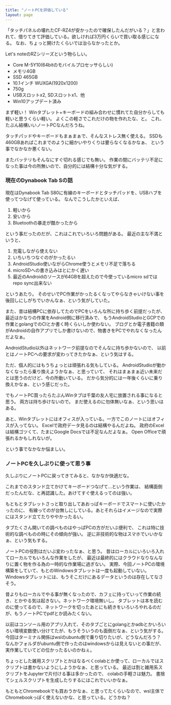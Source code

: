 ```yaml
---
title: "ノートPCを評価している"
layout: page	
---
```


「タッチパネルの壊れたCF-RZ4が安かったので確保したんだがいる？」と言われて、借りてきて評価している。欲しければ3万円くらいで買い取る感じになる。
なお、ちょっと開けたくらいでは治らなかったとか。

Let's noteのRZシリーズという物らしい。

- Core M-5Y10(64bitのモバイルプロセッサらしい)
- メモリ4GB
- SSD 465GB  
- 10.1インチ WUXGA(1920x1200)
- 750g
- USBスロットx2, SDスロットx1、他
- Win10アップデート済み

まず軽い！
Winタブレット+キーボードの組み合わせに慣れてた自分からしても軽いと思うくらい軽い。
よくこの軽さでこれだけの物を作れたな、と。
これ、たぶん結構いいノートPCなんだろうね。

タッチパッドやキーボードもまぁまぁで、そんなストレス無く使える。
SSDも460GBあればこれまでのように細かいやりくりは要らなくなるかなぁ、
という事でなかなか悪くない。

またバッテリもそんなにすぐ切れる感じでも無い。
作業の間にバッテリ不足になった事は今の所無いので、自分的には結構十分な気がする。

### 現在のDynabook Tab Sの話

現在はDynabook Tab S80に有線のキーボードとタッチパッドを、USBハブを使ってつなげて使っている。
なんでこうしたかといえば、

1. 軽いから
2. 安いから
3. Bluetoothの暴走が酷かったから

という事だったのだが、これはこれでいろいろ問題がある。
最近の主な不満というと、

1. 充電しながら使えない
2. いちいちつなぐのがかったるい
3. AndroidStudio使いながらChrome使うとメモリ不足で落ちる
4. microSDへの書き込みはとにかく遅い
5. 最近のAndroidのソースが64GBを超えたので今使っているmicro sdではrepo sync出来ない

というあたり。
そのせいでPC作業がかったるくなってやらなきゃいけない事を後回しにしがちでいかんなぁ、という気がしていた。

また、昔は結構PCに依存してたのでPCをいろんな所に持ち歩く前提だったが、
最近はかなりの作業をAndroid側に移行済みで、
もうAndroidStudioとGCPでの作業とgolangでのCIとか書く時くらいしか使わない。
ブログとか電子書籍の類がAndroidの自作アプリでしか書けないので、物書きをPCでやれなくなったんだよなぁ。

AndroidStudio以外はネットワーク前提なのでそんなに持ち歩かないので、
以前とはノートPCへの要求が変わってきたかなぁ、という気はする。

ただ、個人的にはもうちょっとは頑張れる気もしている。
AndroidStudioが動かなくなったら乗り換えようかなぁ、と思っていて、
それはまぁまぁ近い未来だとは思うのだけど、今の所動いている。
だから気分的には一年後くらいに乗り換えかなぁ、という感じだった。

でもノートPC買ったらたぶんWinタブは千葉の友人宅に放置される事になると思う。
両方は持ち歩けないので。
まだ使えるのに勿体無いなぁ、という思いはある。

あと、Winタブレットにはオフィスが入っている。一方でこのノートにはオフィスが入ってない。
Excelで政府データ見るのは結構やるんだよね。
政府のExcelは結構ゴツくて、たまにGoogle Docsでは不足なんだよなぁ。
Open Officeで頑張れるかもしれないが。

という事でなかなか悩ましい。

### ノートPCを久しぶりに使って思う事

久しぶりにノートPCに戻ってきてみると、なかなか快適だな。

これまでのスタンド立てかけてキーボードつなげて…という作業は、
結構面倒だったんだな、と再認識した。あけてすぐ使えるってのは強い。

もともとタブレットさっと取り出してあおっぱキーボードでスマートに使いたかったのに、
有線ってのが台無しにしている。あとそれらはイメージなので実際にはスタンド立てたりややかったるい。

タブたくさん開いての調べものはやっぱPCの方がだいぶ便利で、
これは特に技術的な調べものの時にその傾向が強い。
逆に非技術的な物はスマホでいいかなぁ、という気もする。

ノートPCの役割はだいぶ変わったなぁ、と思う。
昔はローカルにいろいろ入れてローカルでもいろんな作業をしたが、
最近は最終的にはクラウドなりなんなりに置く物を作る為の一時的な作業場に過ぎない。
実際、今回ノートPCの環境構築をしていて、もとのWindowsタブレットは一度も起動していない。
Windowsタブレットには、もうそこだけにあるデータというのは存在してなさそう。

昔よりもローカルでやる事が無くなったので、カフェに持っていって作業の続き、とかやる気は起きない。ネットワーク環境無いし。
タブレットは本を読むのに使ってるので、ネットワークを切ったあとにも続きをいろいろやれるのだが、もうノートPCでpdfとか読みたくない。

以前はコンソール用のアプリ入れて、そのタブごとにgolangとかadbとかいろいろい環境変数使い分けてたが、もうそういうのも面倒だなぁ、という気がする。
今回はターミナル関係はwslのubuntu側で乗り切りたいが、どうなんだろう？
なんかフォルダがubuntu側で作ったのはwindowsからは見えないとの事だが、
実作業していてどの位かったるいのかねぇ。

ちょっとした雑用スクリプトとかはなるべくcolabとか使って、ローカルではスクリプトは書かないようにしようかなぁ、と思っている。
最近は割と雑用系スクリプトをJupyterで片付ける事は多かったので、
colabの手軽さは魅力。
書捨てシェルスクリプトを生成したりするにはこれでいいかなぁ。

もともとChromebookでも買おうかなぁ、と思ってたくらいなので、wsl主体でChromebookっぽく使えないかな、と思っている。どうかね？

